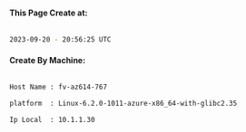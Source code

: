 
   
#### This Page Create at:

```bash

2023-09-20 - 20:56:25 UTC

```

#### Create By Machine:

```bash

Host Name : fv-az614-767

platform  : Linux-6.2.0-1011-azure-x86_64-with-glibc2.35

Ip Local  : 10.1.1.30

```

